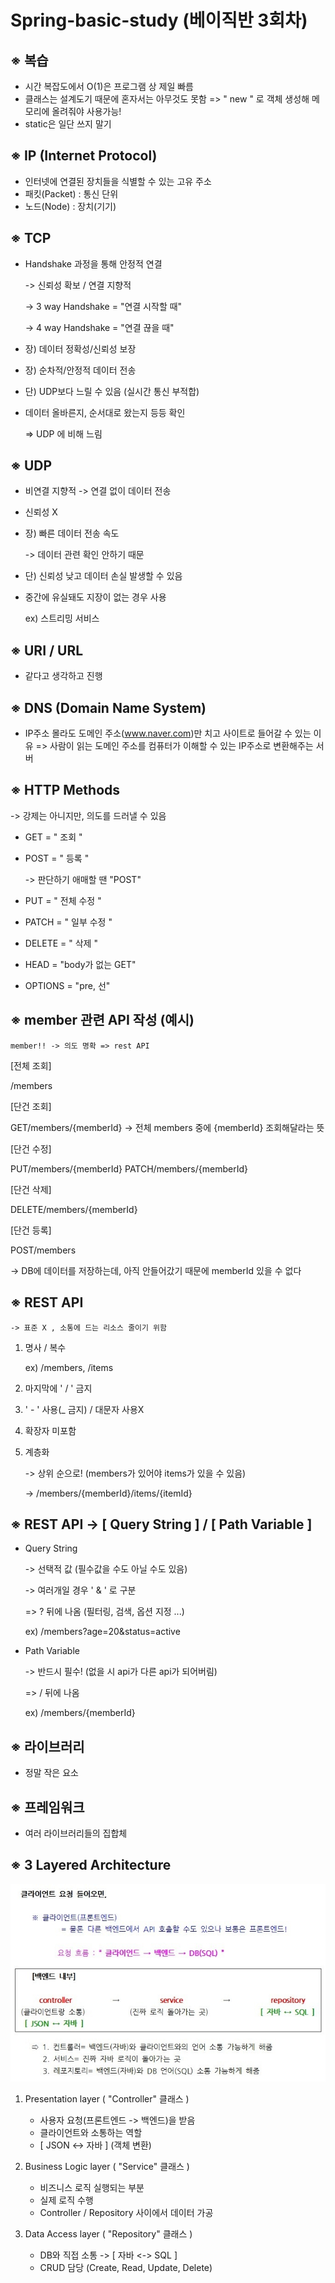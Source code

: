# Spring-basic-study (베이직반 3회차)

## ※ 복습
- 시간 복잡도에서 O(1)은 프로그램 상 제일 빠름
- 클래스는 설계도기 때문에 혼자서는 아무것도 못함
   => " new " 로 객체 생성해 메모리에 올려줘야 사용가능!
- static은 일단 쓰지 말기

## ※ IP  (Internet Protocol)
- 인터넷에 연결된 장치들을 식별할 수 있는 고유 주소
- 패킷(Packet) : 통신 단위
- 노드(Node) : 장치(기기)

## ※ TCP
- Handshake 과정을 통해 안정적 연결

   -> 신뢰성 확보 / 연결 지향적

   -> 3 way Handshake = "연결 시작할 때"

   -> 4 way Handshake = "연결 끊을 때"
- 장) 데이터 정확성/신뢰성 보장
- 장) 순차적/안정적 데이터 전송
- 단) UDP보다 느릴 수 있음 (실시간 통신 부적합)
- 데이터 올바른지, 순서대로 왔는지 등등 확인

   => UDP 에 비해 느림

## ※ UDP
- 비연결 지향적
  -> 연결 없이 데이터 전송
- 신뢰성 X
- 장) 빠른 데이터 전송 속도

  -> 데이터 관련 확인 안하기 때문
- 단) 신뢰성 낮고 데이터 손실 발생할 수 있음
- 중간에 유실돼도 지장이 없는 경우 사용

   ex) 스트리밍 서비스

## ※ URI / URL
- 같다고 생각하고 진행

## ※ DNS (Domain Name System)
- IP주소 몰라도 도메인 주소(www.naver.com)만 치고 사이트로 들어갈 수 있는 이유 
  => 사람이 읽는 도메인 주소를 컴퓨터가 이해할 수 있는 IP주소로 변환해주는 서버

## ※ HTTP Methods
   -> 강제는 아니지만, 의도를 드러낼 수 있음

- GET = " 조회 "
- POST = " 등록 "

   -> 판단하기 애매할 땐 "POST"
- PUT = " 전체 수정 "
- PATCH = " 일부 수정 "
- DELETE = " 삭제 "
- HEAD = "body가 없는 GET"
- OPTIONS = "pre, 선"

## ※ member 관련 API 작성 (예시)
    member!! -> 의도 명확 => rest API

[전체 조회]

/members


[단건 조회]

GET/members/{memberId}
-> 전체 members 중에 {memberId} 조회해달라는 뜻


[단건 수정]

PUT/members/{memberId}
PATCH/members/{memberId}


[단건 삭제]

DELETE/members/{memberId}


[단건 등록]

POST/members

-> DB에 데이터를 저장하는데, 아직 안들어갔기 때문에 memberId 있을 수 없다


## ※ REST API
    -> 표준 X , 소통에 드는 리소스 줄이기 위함

1. 명사 / 복수

     ex) /members, /items
2. 마지막에 ' / ' 금지
3. ' - ' 사용(_ 금지) / 대문자 사용X
4. 확장자 미포함
5. 계층화

   -> 상위 순으로! (members가 있어야 items가 있을 수 있음)

   -> /members/{memberId}/items/{itemId}

## ※ REST API -> [ Query String ] / [ Path Variable ] 
   - Query String

       -> 선택적 값 (필수값을 수도 아닐 수도 있음)

       -> 여러개일 경우 ' & ' 로 구분

       => ? 뒤에 나옴  (필터링, 검색, 옵션 지정 ...)

      ex) /members?age=20&status=active

   - Path Variable

       -> 반드시 필수! (없을 시 api가 다른 api가 되어버림)

       => / 뒤에 나옴

      ex) /members/{memberId}


## ※ 라이브러리
   - 정말 작은 요소

## ※ 프레임워크
- 여러 라이브러리들의 집합체

## ※ 3 Layered Architecture

![설명자료](https://github.com/wlslwlsl1108/Spring-basic-study/blob/main/images/11.png?raw=true)

 1. Presentation layer  ( "Controller" 클래스 )
     - 사용자 요청(프론트엔드 -> 백엔드)을 받음
     - 클라이언트와 소통하는 역할
     - [ JSON <-> 자바 ]  (객체 변환)


 2. Business Logic layer  ( "Service" 클래스 )
     - 비즈니스 로직 실행되는 부분
     - 실제 로직 수행
     - Controller / Repository 사이에서 데이터 가공


 3. Data Access layer  ( "Repository" 클래스 )
     - DB와 직접 소통 ->  [ 자바 <-> SQL ]
     - CRUD 담당
       (Create, Read, Update, Delete)
